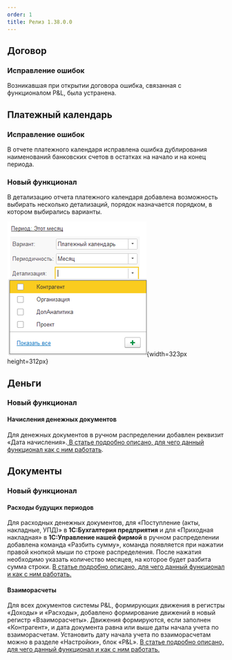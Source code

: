 ```yaml
---
order: 1
title: Релиз 1.38.0.0
---
```


## Договор

### Исправление ошибок

Возникавшая при открытии договора ошибка, связанная с функционалом P&L, была устранена.



## **Платежный календарь**

### Исправление ошибок

В отчете платежного календаря исправлена ошибка дублирования наименований банковских счетов в остатках на начало и на конец периода.

### Новый функционал

В детализацию отчета платежного календаря добавлена возможность выбирать несколько детализаций, порядок назначается порядком, в котором выбирались варианты.

![](./reliz-1-38-0-0.png){width=323px height=312px}

## Деньги

### Новый функционал

#### **Начисления денежных документов**

Для денежных документов в ручном распределении добавлен реквизит «Дата начисления».[ В статье подробно описано, для чего данный функционал как с ним работать](./../../p-l/dengi/nachisle).



## Документы

### Новый функционал

#### **Расходы будущих периодов**

Для расходных денежных документов, для «Поступление (акты, накладные, УПД)» в **1С:Бухгалтерия предприятия** и для «Приходная накладная» в **1С:Управление нашей фирмой**  в ручном распределении добавлена команда «Разбить сумму», команда появляется при нажатии правой кнопкой мыши по строке распределения. После нажатия необходимо указать количество месяцев, на которое будет разбита сумма строки. [В статье подробно описано, для чего данный функционал и как с ним работать.](./../../p-l/balans/raskhody-buduschikh-periodov)

#### **Взаиморасчеты**

Для всех документов системы P&L, формирующих движения в регистры «Доходы» и «Расходы», добавлено формирование движений в новый регистр «Взаиморасчеты». Движения формируются, если заполнен «Контрагент», и дата документа равна или выше даты начала учета по взаиморасчетам. Установить дату начала учета по взаиморасчетам можно в разделе «Настройки», блок «P&L». [В статье подробно описано, для чего данный функционал и как с ним работать.](./../../p-l/balans/vzaimoraschety-2)